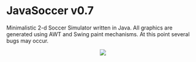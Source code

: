 # JavaSoccer v0.7
Minimalistic 2-d Soccer Simulator written in Java. 
All graphics are generated using AWT and Swing paint mechanisms.
At this point several bugs may occur.

<p align="center">
  <img src="https://s32.postimg.org/tp92yfoc5/Untitled_2_copy.jpg"/>
</p>
